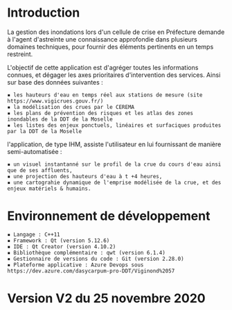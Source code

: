 # Introduction

La gestion des inondations lors d'un cellule de crise en Préfecture demande à l'agent d'astreinte une connaissance approfondie dans plusieurs domaines techniques, pour fournir des éléments pertinents en un temps restreint.

L'objectif de cette application est d'agréger toutes les informations connues, et dégager les axes prioritaires d'intervention des services. Ainsi sur base des données suivantes :

    ▪ les hauteurs d'eau en temps réel aux stations de mesure (site https://www.vigicrues.gouv.fr/)
    ▪ la modélisation des crues par le CEREMA
    ▪ les plans de prévention des risques et les atlas des zones inondables de la DDT de la Moselle
    ▪ les listes des enjeux ponctuels, linéaires et surfaciques produites par la DDT de la Moselle

l'application, de type IHM, assiste l'utilisateur en lui fournissant de manière semi-automatisée :

    ▪ un visuel instantanné sur le profil de la crue du cours d'eau ainsi que de ses affluents,
    ▪ une projection des hauteurs d'eau à t +4 heures, 
    ▪ une cartograhie dynamique de l'emprise modélisée de la crue, et des enjeux matériels & humains.

# Environnement de développement

    ▪ Langage : C++11
    ▪ Framework : Qt (version 5.12.6)
    ▪ IDE : Qt Creator (version 4.10.2)
    ▪ Bibliothèque complémentaire : qwt (version 6.1.4)
    ▪ Gestionnaire de versions du code : Git (version 2.28.0)
    ▪ Plateforme applicative : Azure Devops sous https://dev.azure.com/dasycarpum-pro-DDT/Viginond%2057

# Version V2 du 25 novembre 2020